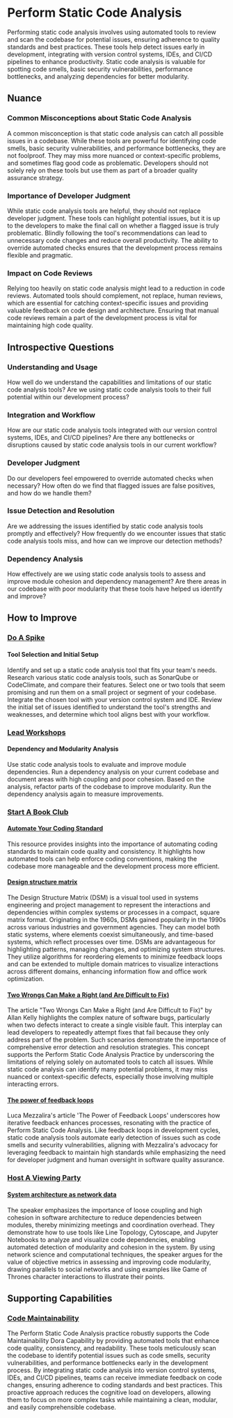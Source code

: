 # Perform Static Code Analysis

Performing static code analysis involves using automated tools to review and scan the codebase for potential issues, ensuring adherence to quality standards and best practices.
These tools help detect issues early in development, integrating with version control systems, IDEs, and CI/CD pipelines to enhance productivity.
Static code analysis is valuable for spotting code smells, basic security vulnerabilities, performance bottlenecks, and analyzing dependencies for better modularity.

## Nuance

### Common Misconceptions about Static Code Analysis

A common misconception is that static code analysis can catch all possible issues in a codebase.
While these tools are powerful for identifying code smells, basic security vulnerabilities, and performance bottlenecks, they are not foolproof.
They may miss more nuanced or context-specific problems, and sometimes flag good code as problematic.
Developers should not solely rely on these tools but use them as part of a broader quality assurance strategy.

### Importance of Developer Judgment

While static code analysis tools are helpful, they should not replace developer judgment.
These tools can highlight potential issues, but it is up to the developers to make the final call on whether a flagged issue is truly problematic.
Blindly following the tool's recommendations can lead to unnecessary code changes and reduce overall productivity.
The ability to override automated checks ensures that the development process remains flexible and pragmatic.

### Impact on Code Reviews

Relying too heavily on static code analysis might lead to a reduction in code reviews.
Automated tools should complement, not replace, human reviews, which are essential for catching context-specific issues and providing valuable feedback on code design and architecture.
Ensuring that manual code reviews remain a part of the development process is vital for maintaining high code quality.

## Introspective Questions

### Understanding and Usage

How well do we understand the capabilities and limitations of our static code analysis tools?
Are we using static code analysis tools to their full potential within our development process?

### Integration and Workflow

How are our static code analysis tools integrated with our version control systems, IDEs, and CI/CD pipelines?
Are there any bottlenecks or disruptions caused by static code analysis tools in our current workflow?

### Developer Judgment

Do our developers feel empowered to override automated checks when necessary?
How often do we find that flagged issues are false positives, and how do we handle them?

### Issue Detection and Resolution

Are we addressing the issues identified by static code analysis tools promptly and effectively?
How frequently do we encounter issues that static code analysis tools miss, and how can we improve our detection methods?

### Dependency Analysis

How effectively are we using static code analysis tools to assess and improve module cohesion and dependency management?
Are there areas in our codebase with poor modularity that these tools have helped us identify and improve?

## How to Improve

### [Do A Spike](/practices/do-a-spike.md)

#### Tool Selection and Initial Setup

Identify and set up a static code analysis tool that fits your team's needs.
Research various static code analysis tools, such as SonarQube or CodeClimate, and compare their features.
Select one or two tools that seem promising and run them on a small project or segment of your codebase.
Integrate the chosen tool with your version control system and IDE.
Review the initial set of issues identified to understand the tool's strengths and weaknesses, and determine which tool aligns best with your workflow.

### [Lead Workshops](/practices/lead-workshops.md)

#### Dependency and Modularity Analysis

Use static code analysis tools to evaluate and improve module dependencies.
Run a dependency analysis on your current codebase and document areas with high coupling and poor cohesion.
Based on the analysis, refactor parts of the codebase to improve modularity.
Run the dependency analysis again to measure improvements.

### [Start A Book Club](/practices/start-a-book-club.md)

#### [Automate Your Coding Standard](https://github.com/97-things/97-things-every-programmer-should-know/tree/master/en/thing_04)

This resource provides insights into the importance of automating coding standards to maintain code quality and consistency.
It highlights how automated tools can help enforce coding conventions, making the codebase more manageable and the development process more efficient.

#### [Design structure matrix](https://en.wikipedia.org/wiki/Design_structure_matrix)

The Design Structure Matrix (DSM) is a visual tool used in systems engineering and project management to represent the interactions and dependencies within complex systems or processes in a compact, square matrix format.
Originating in the 1960s, DSMs gained popularity in the 1990s across various industries and government agencies.
They can model both static systems, where elements coexist simultaneously, and time-based systems, which reflect processes over time.
DSMs are advantageous for highlighting patterns, managing changes, and optimizing system structures.
They utilize algorithms for reordering elements to minimize feedback loops and can be extended to multiple domain matrices to visualize interactions across different domains, enhancing information flow and office work optimization.

#### [Two Wrongs Can Make a Right (and Are Difficult to Fix)](https://github.com/97-things/97-things-every-programmer-should-know/tree/master/en/thing_86)

The article "Two Wrongs Can Make a Right (and Are Difficult to Fix)" by Allan Kelly highlights the complex nature of software bugs, particularly when two defects interact to create a single visible fault. This interplay can lead developers to repeatedly attempt fixes that fail because they only address part of the problem. Such scenarios demonstrate the importance of comprehensive error detection and resolution strategies. This concept supports the Perform Static Code Analysis Practice by underscoring the limitations of relying solely on automated tools to catch all issues. While static code analysis can identify many potential problems, it may miss nuanced or context-specific defects, especially those involving multiple interacting errors.

#### [The power of feedback loops](https://lucamezzalira.medium.com/the-power-of-feedback-loops-f8e27e8ac25f)

Luca Mezzalira's article 'The Power of Feedback Loops' underscores how iterative feedback enhances processes, resonating with the practice of Perform Static Code Analysis.
Like feedback loops in development cycles, static code analysis tools automate early detection of issues such as code smells and security vulnerabilities, aligning with Mezzalira's advocacy for leveraging feedback to maintain high standards while emphasizing the need for developer judgment and human oversight in software quality assurance.

### [Host A Viewing Party](/practices/host-a-viewing-party.md)

#### [System architecture as network data](https://vimeo.com/241241654)

The speaker emphasizes the importance of loose coupling and high cohesion in software architecture to reduce dependencies between modules, thereby minimizing meetings and coordination overhead.
They demonstrate how to use tools like Line Topology, Cytoscape, and Jupyter Notebooks to analyze and visualize code dependencies, enabling automated detection of modularity and cohesion in the system.
By using network science and computational techniques, the speaker argues for the value of objective metrics in assessing and improving code modularity, drawing parallels to social networks and using examples like Game of Thrones character interactions to illustrate their points.

## Supporting Capabilities

### [Code Maintainability](/capabilities/tech/code-maintainability.md)

The Perform Static Code Analysis practice robustly supports the Code Maintainability Dora Capability by providing automated tools that enhance code quality, consistency, and readability.
These tools meticulously scan the codebase to identify potential issues such as code smells, security vulnerabilities, and performance bottlenecks early in the development process.
By integrating static code analysis into version control systems, IDEs, and CI/CD pipelines, teams can receive immediate feedback on code changes, ensuring adherence to coding standards and best practices. This proactive approach reduces the cognitive load on developers, allowing them to focus on more complex tasks while maintaining a clean, modular, and easily comprehensible codebase.